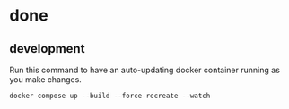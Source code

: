 # done

## development
Run this command to have an auto-updating docker container running as you make changes.

```
docker compose up --build --force-recreate --watch
```
